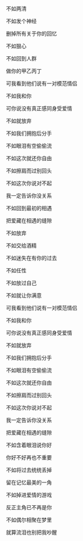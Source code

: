 不如两清

不如发个神经

删掉所有关于你的回忆

不如狠心

不如回到人群

做你的甲乙丙丁

可我看到他们说有一对模范情侣

不如我和你

可你说没有真正感同身受爱情

不如就放弃

不如我们拥抱后分手

不如眼泪有空偷偷流

不如这次就还你自由

不如擦肩而过别回头

不如这次你说对不起

我一定告诉你没关系

不如回到最初的相遇

把爱藏在相遇的缝隙

不如放弃

不如交给酒精

不如迷失在有你的过去

不如任性

不如放过自己

不如就让你满意

可我看到他们说有一对模范情侣

不如我和你

可你说没有真正感同身受爱情

不如就放弃

不如我们拥抱后分手

不如眼泪有空偷偷流

不如这次就还你自由

不如擦肩而过别回头

不如这次你说对不起

我一定告诉你没关系

把爱藏在相遇的缝隙

不如含着眼泪说你好

你好不好再也不重要

不如将过去统统丢掉

留在记忆最美的一角

不如掉进爱情的游戏

反正主角已不再是你

不如偶尔相聚在梦里

就算流泪也别把我吵醒
